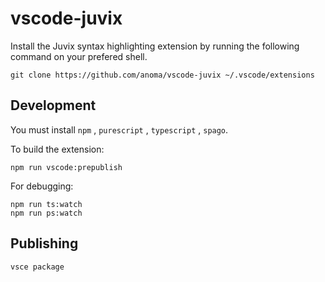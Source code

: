 # vscode-juvix

Install the Juvix syntax highlighting extension by running the following
command on your prefered shell.

```
git clone https://github.com/anoma/vscode-juvix ~/.vscode/extensions
```

## Development

You must install `npm` , `purescript` , `typescript` , `spago`.

To build the extension:

```
npm run vscode:prepublish
``` 

For debugging:

```
npm run ts:watch
npm run ps:watch
``` 


## Publishing

```
vsce package
```